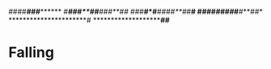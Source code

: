 ####******#*#*#**********
#****###**#*#****###**##*
###**#*#**#*#*#*#**#*#**#
#****####*#*#*#*#**#**##*
***********************#*
*********************##**

# Falling